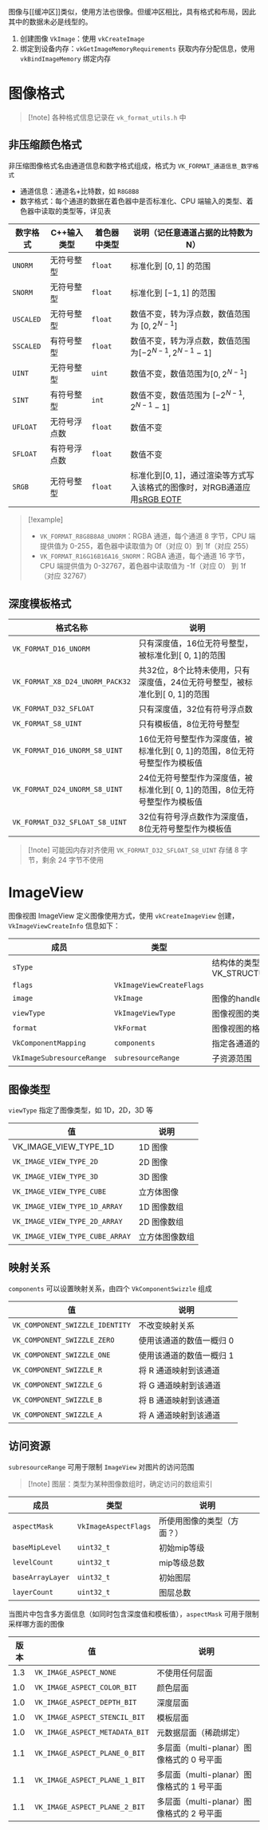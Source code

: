 图像与[[缓冲区]]类似，使用方法也很像。但缓冲区相比，具有格式和布局，因此其中的数据未必是线型的。
1. 创建图像 `VkImage`：使用 `vkCreateImage`
2. 绑定到设备内存：`vkGetImageMemoryRequirements` 获取内存分配信息，使用 `vkBindImageMemory` 绑定内存
# 图像格式

> [!note] 各种格式信息记录在 `vk_format_utils.h` 中
## 非压缩颜色格式

非压缩图像格式名由通道信息和数字格式组成，格式为 `VK_FORMAT_通道信息_数字格式`
- 通道信息：通道名+比特数，如 `R8G8B8`
- 数字格式：每个通道的数据在着色器中是否标准化、CPU 端输入的类型、着色器中读取的类型等，详见表

| 数字格式      | C++输入类型 | 着色器中类型  | 说明（记任意通道占据的比特数为N）                                                                                                                                                         |
| --------- | ------- | ------- | ------------------------------------------------------------------------------------------------------------------------------------------------------------------------- |
| `UNORM`   | 无符号整型   | `float` | 标准化到 $[0, 1]$ 的范围                                                                                                                                                         |
| `SNORM`   | 无符号整型   | `float` | 标准化到 $[-1, 1]$ 的范围                                                                                                                                                        |
| `USCALED` | 无符号整型   | `float` | 数值不变，转为浮点数，数值范围为 $[0, 2^{N-1}]$                                                                                                                                           |
| `SSCALED` | 有符号整型   | `float` | 数值不变，转为浮点数，数值范围为$[-2^{N-1}, 2^{N-1}-1]$                                                                                                                                   |
| `UINT`    | 无符号整型   | `uint`  | 数值不变，数值范围为$[0, 2^{N-1}]$                                                                                                                                                  |
| `SINT`    | 有符号整型   | `int`   | 数值不变，数值范围为 $[-2^{N-1}, 2^{N-1}-1]$                                                                                                                                        |
| `UFLOAT`  | 无符号浮点数  | `float` | 数值不变                                                                                                                                                                      |
| `SFLOAT`  | 有符号浮点数  | `float` | 数值不变                                                                                                                                                                      |
| `SRGB`    | 无符号整型   | `float` | 标准化到$[ 0, 1]$，通过渲染等方式写入该格式的图像时，对RGB通道应用[sRGB EOTF](https://easyvulkan.github.io/Ch8-5%20sRGB%E8%89%B2%E5%BD%A9%E7%A9%BA%E9%97%B4%E4%B8%8E%E5%BC%80%E5%90%AFHDR.html#srgb) |

> [!example] 
> - `VK_FORMAT_R8G8B8A8_UNORM`：RGBA 通道，每个通道 8 字节，CPU 端提供值为 0-255，着色器中读取值为 0f（对应 0）到 1f（对应 255）
> - `VK_FORMAT_R16G16B16A16_SNORM`：RGBA 通道，每个通道 16 字节，CPU 端提供值为 0-32767，着色器中读取值为 -1f（对应 0） 到 1f（对应 32767）
## 深度模板格式

| 格式名称                            | 说明                                          |
| ------------------------------- | ------------------------------------------- |
| `VK_FORMAT_D16_UNORM`           | 只有深度值，16位无符号整型，被标准化到[ 0, 1]的范围              |
| `VK_FORMAT_X8_D24_UNORM_PACK32` | 共32位，8个比特未使用，只有深度值，24位无符号整型，被标准化到[ 0, 1]的范围 |
| `VK_FORMAT_D32_SFLOAT`          | 只有深度值，32位有符号浮点数                             |
| `VK_FORMAT_S8_UINT`             | 只有模板值，8位无符号整型                               |
| `VK_FORMAT_D16_UNORM_S8_UINT`   | 16位无符号整型作为深度值，被标准化到[ 0, 1]的范围，8位无符号整型作为模板值  |
| `VK_FORMAT_D24_UNORM_S8_UINT`   | 24位无符号整型作为深度值，被标准化到[ 0, 1]的范围，8位无符号整型作为模板值  |
| `VK_FORMAT_D32_SFLOAT_S8_UINT`  | 32位有符号浮点数作为深度值，8位无符号整型作为模板值                 |
> [!note] 可能因内存对齐使用 `VK_FORMAT_D32_SFLOAT_S8_UINT` 存储 8 字节，剩余 24 字节不使用
# ImageView

图像视图 ImageView 定义图像使用方式，使用 `vkCreateImageView` 创建，`VkImageViewCreateInfo` 信息如下：

| 成员                        | 类型                       | 说明                                                   |
| ------------------------- | ------------------------ | ---------------------------------------------------- |
| `sType`                   |                          | 结构体的类型，本处必须是VK_STRUCTURE_TYPE_IMAGE_VIEW_CREATE_INFO |
| `flags`                   | `VkImageViewCreateFlags` |                                                      |
| `image`                   | `VkImage`                | 图像的handle                                            |
| `viewType`                | `VkImageViewType`        | 图像视图的类型                                              |
| `format`                  | `VkFormat`               | 图像视图的格式，通常与图像的格式一致                                   |
| `VkComponentMapping`      | `components`             | 指定各通道的映射关系                                           |
| `VkImageSubresourceRange` | `subresourceRange`       | 子资源范围                                                |
## 图像类型

`viewType` 指定了图像类型，如 1D，2D，3D 等

| 值                               | 说明      |
| ------------------------------- | ------- |
| VK_IMAGE_VIEW_TYPE_1D           | 1D 图像   |
| `VK_IMAGE_VIEW_TYPE_2D`         | 2D 图像   |
| `VK_IMAGE_VIEW_TYPE_3D`         | 3D 图像   |
| `VK_IMAGE_VIEW_TYPE_CUBE`       | 立方体图像   |
| `VK_IMAGE_VIEW_TYPE_1D_ARRAY`   | 1D 图像数组 |
| `VK_IMAGE_VIEW_TYPE_2D_ARRAY`   | 2D 图像数组 |
| `VK_IMAGE_VIEW_TYPE_CUBE_ARRAY` | 立方体图像数组 |
## 映射关系

`components` 可以设置映射关系，由四个 `VkComponentSwizzle` 组成

| 值                               | 说明            |
| ------------------------------- | ------------- |
| `VK_COMPONENT_SWIZZLE_IDENTITY` | 不改变映射关系       |
| `VK_COMPONENT_SWIZZLE_ZERO`     | 使用该通道的数值一概归 0 |
| `VK_COMPONENT_SWIZZLE_ONE`      | 使用该通道的数值一概归 1 |
| `VK_COMPONENT_SWIZZLE_R`        | 将 R 通道映射到该通道  |
| `VK_COMPONENT_SWIZZLE_G`        | 将 G 通道映射到该通道  |
| `VK_COMPONENT_SWIZZLE_B`        | 将 B 通道映射到该通道  |
| `VK_COMPONENT_SWIZZLE_A`        | 将 A 通道映射到该通道  |
## 访问资源

`subresourceRange` 可用于限制 `ImageView` 对图片的访问范围

> [!note] 图层：类型为某种图像数组时，确定访问的数组索引

| 成员               | 类型                   | 说明            |
| ---------------- | -------------------- | ------------- |
| `aspectMask`     | `VkImageAspectFlags` | 所使用图像的类型（方面？） |
| `baseMipLevel`   | `uint32_t`           | 初始mip等级       |
| `levelCount`     | `uint32_t`           | mip等级总数       |
| `baseArrayLayer` | `uint32_t`           | 初始图层          |
| `layerCount`     | `uint32_t`           | 图层总数          |

当图片中包含多方面信息（如同时包含深度值和模板值），`aspectMask` 可用于限制采样哪方面的图像

| 版本  | 值                              | 说明                           |
| --- | ------------------------------ | ---------------------------- |
| 1.3 | `VK_IMAGE_ASPECT_NONE`         | 不使用任何层面                      |
| 1.0 | `VK_IMAGE_ASPECT_COLOR_BIT`    | 颜色层面                         |
| 1.0 | `VK_IMAGE_ASPECT_DEPTH_BIT`    | 深度层面                         |
| 1.0 | `VK_IMAGE_ASPECT_STENCIL_BIT`  | 模板层面                         |
| 1.0 | `VK_IMAGE_ASPECT_METADATA_BIT` | 元数据层面（稀疏绑定）                  |
| 1.1 | `VK_IMAGE_ASPECT_PLANE_0_BIT`  | 多层面（multi-planar）图像格式的 0 号平面 |
| 1.1 | `VK_IMAGE_ASPECT_PLANE_1_BIT`  | 多层面（multi-planar）图像格式的 1 号平面 |
| 1.1 | `VK_IMAGE_ASPECT_PLANE_2_BIT`  | 多层面（multi-planar）图像格式的 2 号平面 |
